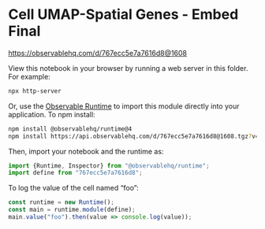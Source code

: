 # Cell UMAP-Spatial Genes - Embed Final

https://observablehq.com/d/767ecc5e7a7616d8@1608

View this notebook in your browser by running a web server in this folder. For
example:

~~~sh
npx http-server
~~~

Or, use the [Observable Runtime](https://github.com/observablehq/runtime) to
import this module directly into your application. To npm install:

~~~sh
npm install @observablehq/runtime@4
npm install https://api.observablehq.com/d/767ecc5e7a7616d8@1608.tgz?v=3
~~~

Then, import your notebook and the runtime as:

~~~js
import {Runtime, Inspector} from "@observablehq/runtime";
import define from "767ecc5e7a7616d8";
~~~

To log the value of the cell named “foo”:

~~~js
const runtime = new Runtime();
const main = runtime.module(define);
main.value("foo").then(value => console.log(value));
~~~
